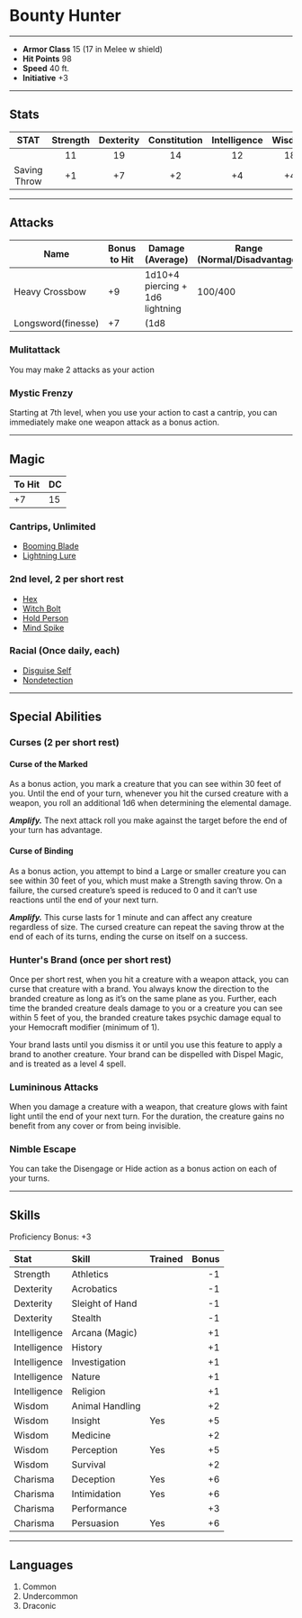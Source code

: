 # Bounty Hunter
___
- **Armor Class** 15 (17 in Melee w shield)
- **Hit Points** 98
- **Speed** 40 ft.
- **Initiative** +3
___
## Stats
|STAT|Strength|Dexterity|Constitution|Intelligence|Wisdom|Charisma|
|:---:|:---:|:---:|:---:|:---:|:---:|:---:|
||11|19|14|12|18|9|
|Saving Throw|+1|+7|+2|+4|+4|-1|
___
## Attacks
|Name|Bonus to Hit|Damage (Average)|Range (Normal/Disadvantage)|
|--|--|--|--|
|Heavy Crossbow|+9|1d10+4 piercing + 1d6 lightning|100/400|
|Longsword(finesse)|+7|(1d8||1d10)+4 slashing + 1d6 lightning||

### Mulitattack
You may make 2 attacks as your action

### Mystic Frenzy
Starting at 7th level, when you use your action to cast a cantrip, you can immediately make one weapon attack as a bonus action.
___
## Magic
|To Hit|DC|
|--|--|
|+7|15|

### Cantrips, Unlimited
- [Booming Blade](https://5e.tools/spells.html#booming%20blade_tce)
- [Lightning Lure](https://5e.tools/spells.html#lightning%20lure_tce)

### 2nd level, 2 per short rest
- [Hex](https://5e.tools/spells.html#hex_phb)
- [Witch Bolt](https://5e.tools/spells.html#witch%20bolt_phb)
- [Hold Person](https://5e.tools/spells.html#hold%20person_phb)
- [Mind Spike](https://5e.tools/spells.html#mind%20spike_xge)

### Racial (Once daily, each)
- [Disguise Self](https://5e.tools/spells.html#disguise%20self_phb)
- [Nondetection](https://5e.tools/spells.html#nondetection_phb)

___
## Special Abilities
### Curses (2 per short rest)
#### Curse of the Marked
As a bonus action, you mark a creature that you can see within 30 feet of you. Until the end of your turn, whenever you hit the cursed creature with a weapon, you roll an additional 1d6 when determining the elemental damage.

***Amplify.*** The next attack roll you make against the target before the end of your turn has advantage.
#### Curse of Binding
As a bonus action, you attempt to bind a Large or smaller creature you can see within 30 feet of you, which must make a Strength saving throw. On a failure, the cursed creature’s speed is reduced to 0 and it can’t use reactions until the end of your next turn.

***Amplify.*** This curse lasts for 1 minute and can affect any creature regardless of size. The cursed creature can repeat the saving throw at the end of each of its turns, ending the curse on itself on a success.
### Hunter's Brand (once per short rest)
Once per short rest, when you hit a creature with a weapon attack, you can curse that creature with a brand. You always know the direction to the branded creature as long as it’s on the same plane as you. Further, each time the branded creature deals damage to you or a creature you can see within 5 feet of you, the branded creature takes psychic damage equal to your Hemocraft modifier (minimum of 1).

Your brand lasts until you dismiss it or until you use this feature to apply a brand to another creature. Your brand can be dispelled with Dispel Magic, and is treated as a level 4 spell.
### Lumininous Attacks
When you damage a creature with a weapon, that creature glows with faint light until the end of your next turn. For the duration, the creature gains no benefit from any cover or from being invisible.
### Nimble Escape
You can take the Disengage or Hide action as a bonus action on each of your turns.
___
## Skills
Proficiency Bonus: +3

|Stat|Skill|Trained|Bonus|
|:--|:--|--|--:|
|Strength|Athletics||-1|
|Dexterity|Acrobatics||-1|
|Dexterity|Sleight of Hand||-1|
|Dexterity|Stealth||-1|
|Intelligence|Arcana (Magic)||+1|
|Intelligence|History||+1|
|Intelligence|Investigation||+1|
|Intelligence|Nature||+1|
|Intelligence|Religion||+1|
|Wisdom|Animal Handling||+2|
|Wisdom|Insight|Yes|+5|
|Wisdom|Medicine||+2|
|Wisdom|Perception|Yes|+5|
|Wisdom|Survival||+2|
|Charisma|Deception|Yes|+6|
|Charisma|Intimidation|Yes|+6|
|Charisma|Performance||+3|
|Charisma|Persuasion|Yes|+6|
___
## Languages
1) Common
2) Undercommon
3) Draconic 
